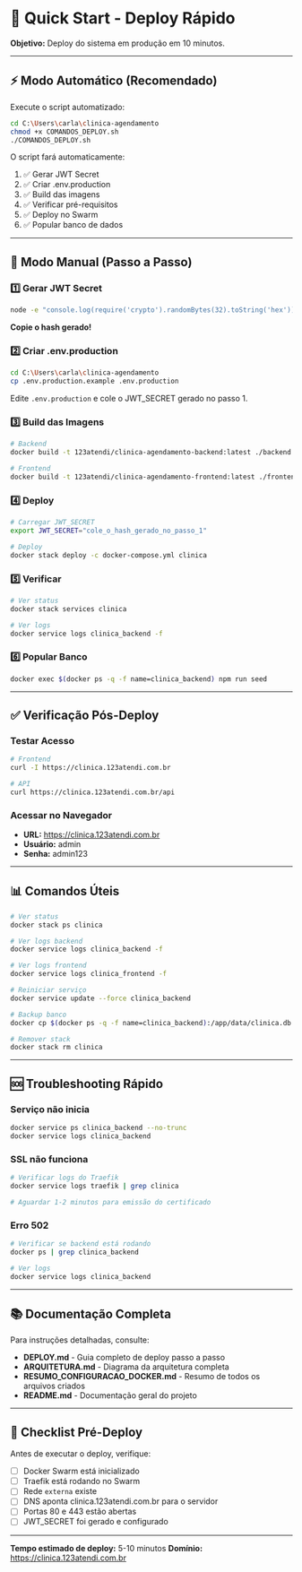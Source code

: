 # 🚀 Quick Start - Deploy Rápido

**Objetivo:** Deploy do sistema em produção em 10 minutos.

---

## ⚡ Modo Automático (Recomendado)

Execute o script automatizado:

```bash
cd C:\Users\carla\clinica-agendamento
chmod +x COMANDOS_DEPLOY.sh
./COMANDOS_DEPLOY.sh
```

O script fará automaticamente:
1. ✅ Gerar JWT Secret
2. ✅ Criar .env.production
3. ✅ Build das imagens
4. ✅ Verificar pré-requisitos
5. ✅ Deploy no Swarm
6. ✅ Popular banco de dados

---

## 🔧 Modo Manual (Passo a Passo)

### 1️⃣ Gerar JWT Secret

```bash
node -e "console.log(require('crypto').randomBytes(32).toString('hex'))"
```

**Copie o hash gerado!**

### 2️⃣ Criar .env.production

```bash
cd C:\Users\carla\clinica-agendamento
cp .env.production.example .env.production
```

Edite `.env.production` e cole o JWT_SECRET gerado no passo 1.

### 3️⃣ Build das Imagens

```bash
# Backend
docker build -t 123atendi/clinica-agendamento-backend:latest ./backend

# Frontend
docker build -t 123atendi/clinica-agendamento-frontend:latest ./frontend
```

### 4️⃣ Deploy

```bash
# Carregar JWT_SECRET
export JWT_SECRET="cole_o_hash_gerado_no_passo_1"

# Deploy
docker stack deploy -c docker-compose.yml clinica
```

### 5️⃣ Verificar

```bash
# Ver status
docker stack services clinica

# Ver logs
docker service logs clinica_backend -f
```

### 6️⃣ Popular Banco

```bash
docker exec $(docker ps -q -f name=clinica_backend) npm run seed
```

---

## ✅ Verificação Pós-Deploy

### Testar Acesso

```bash
# Frontend
curl -I https://clinica.123atendi.com.br

# API
curl https://clinica.123atendi.com.br/api
```

### Acessar no Navegador

- **URL:** https://clinica.123atendi.com.br
- **Usuário:** admin
- **Senha:** admin123

---

## 📊 Comandos Úteis

```bash
# Ver status
docker stack ps clinica

# Ver logs backend
docker service logs clinica_backend -f

# Ver logs frontend
docker service logs clinica_frontend -f

# Reiniciar serviço
docker service update --force clinica_backend

# Backup banco
docker cp $(docker ps -q -f name=clinica_backend):/app/data/clinica.db ./backup.db

# Remover stack
docker stack rm clinica
```

---

## 🆘 Troubleshooting Rápido

### Serviço não inicia

```bash
docker service ps clinica_backend --no-trunc
docker service logs clinica_backend
```

### SSL não funciona

```bash
# Verificar logs do Traefik
docker service logs traefik | grep clinica

# Aguardar 1-2 minutos para emissão do certificado
```

### Erro 502

```bash
# Verificar se backend está rodando
docker ps | grep clinica_backend

# Ver logs
docker service logs clinica_backend
```

---

## 📚 Documentação Completa

Para instruções detalhadas, consulte:

- **DEPLOY.md** - Guia completo de deploy passo a passo
- **ARQUITETURA.md** - Diagrama da arquitetura completa
- **RESUMO_CONFIGURACAO_DOCKER.md** - Resumo de todos os arquivos criados
- **README.md** - Documentação geral do projeto

---

## 🎯 Checklist Pré-Deploy

Antes de executar o deploy, verifique:

- [ ] Docker Swarm está inicializado
- [ ] Traefik está rodando no Swarm
- [ ] Rede `externa` existe
- [ ] DNS aponta clinica.123atendi.com.br para o servidor
- [ ] Portas 80 e 443 estão abertas
- [ ] JWT_SECRET foi gerado e configurado

---

**Tempo estimado de deploy:** 5-10 minutos
**Domínio:** https://clinica.123atendi.com.br
